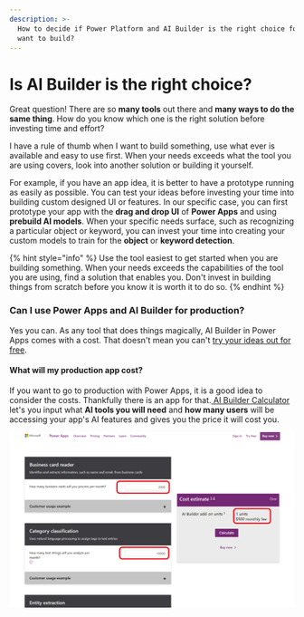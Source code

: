 ```yaml
---
description: >-
  How to decide if Power Platform and AI Builder is the right choice for what I
  want to build?
---
```


# Is AI Builder is the right choice?

Great question! There are so **many tools** out there and **many ways to do the same thing**. How do you know which one is the right solution before investing time and effort?

I have a rule of thumb when I want to build something, use what ever is available and easy to use first. When your needs exceeds what the tool you are using covers, look into another solution or building it yourself. 

For example, if you have an app idea, it is better to have a prototype running as easily as possible. You can test your ideas before investing your time into building custom designed UI or features. In our specific case, you can first prototype your app with the **drag and drop UI** of **Power Apps** and using **prebuild AI models**. When your specific needs surface, such as recognizing a particular object or keyword, you can invest your time into creating your custom models to train for the **object** or **keyword detection**.

{% hint style="info" %}
Use the tool easiest to get started when you are building something. When your needs exceeds the capabilities of the tool you are using, find a solution that enables you. Don't invest in building things from scratch before you know it is worth it to do so.
{% endhint %}

### Can I use Power Apps and AI Builder for production?

Yes you can. As any tool that does things magically, AI Builder in Power Apps comes with a cost. That doesn't mean you can't [try your ideas out for free](https://docs.microsoft.com/powerapps/maker/signup-for-powerapps?WT.mc_id=aiml-8438-ayyonet).

#### What will my production app cost?

If you want to go to production with Power Apps, it is a good idea to consider the costs. Thankfully there is an app for that.[ AI Builder Calculator](https://powerapps.microsoft.com/ai-builder-calculator/?WT.mc_id=aiml-8438-ayyonet) let's you input what **AI tools you will need** and **how many users** will be accessing your app's AI features and gives you the price it will cost you. 

![AI Builder cost calculator](../../.gitbook/assets/aibuildercalculate%20%281%29.png)

#### 

